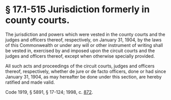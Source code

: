 # § 17.1-515 Jurisdiction formerly in county courts.

<p>The jurisdiction and powers which were vested in the county courts and the judges and officers thereof, respectively, on January 31, 1904, by the laws of this Commonwealth or under any will or other instrument of writing shall be vested in, exercised by and imposed upon the circuit courts and the judges and officers thereof, except when otherwise specially provided.</p><p>All such acts and proceedings of the circuit courts, judges and officers thereof, respectively, whether de jure or de facto officers, done or had since January 31, 1904, as may hereafter be done under this section, are hereby ratified and made valid.</p><p>Code 1919, § 5891, § 17-124; 1998, c. <a href='http://lis.virginia.gov/cgi-bin/legp604.exe?981+ful+CHAP0872'>872</a>.</p>